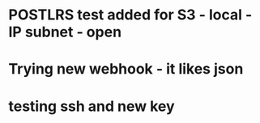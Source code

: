 # POSTLRS test added for S3 - local - IP subnet - open
# Trying new webhook - it likes json
# testing ssh and new key
